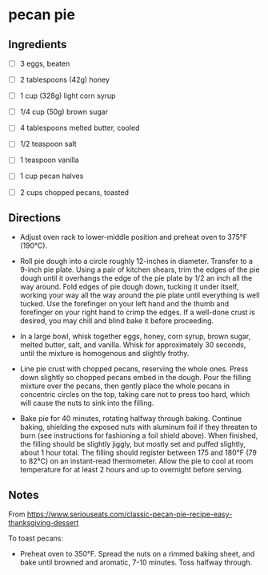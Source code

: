 # pecan pie

## Ingredients

* [ ] 3 eggs, beaten
* [ ] 2 tablespoons (42g) honey
* [ ] 1 cup (328g) light corn syrup
* [ ] 1/4 cup (50g) brown sugar
* [ ] 4 tablespoons melted butter, cooled
* [ ] 1/2 teaspoon salt
* [ ] 1 teaspoon vanilla
* [ ] 1 cup pecan halves
* [ ] 2 cups chopped pecans, toasted


## Directions

* Adjust oven rack to lower-middle position and preheat oven to 375°F (190°C).

* Roll pie dough into a circle roughly 12-inches in diameter. Transfer to a 9-inch pie plate. Using a pair of kitchen shears, trim the edges of the pie dough until it overhangs the edge of the pie plate by 1/2 an inch all the way around. Fold edges of pie dough down, tucking it under itself, working your way all the way around the pie plate until everything is well tucked. Use the forefinger on your left hand and the thumb and forefinger on your right hand to crimp the edges. If a well-done crust is desired, you may chill and blind bake it before proceeding. 

* In a large bowl, whisk together eggs, honey, corn syrup, brown sugar, melted butter, salt, and vanilla. Whisk for approximately 30 seconds, until the mixture is homogenous and slightly frothy.

* Line pie crust with chopped pecans, reserving the whole ones. Press down slightly so chopped pecans embed in the dough. Pour the filling mixture over the pecans, then gently place the whole pecans in concentric circles on the top, taking care not to press too hard, which will cause the nuts to sink into the filling.

* Bake pie for 40 minutes, rotating halfway through baking. Continue baking, shielding the exposed nuts with aluminum foil if they threaten to burn (see instructions for fashioning a foil shield above). When finished, the filling should be slightly jiggly, but mostly set and puffed slightly, about 1 hour total. The filling should register between 175 and 180°F (79 to 82°C) on an instant-read thermometer. Allow the pie to cool at room temperature for at least 2 hours and up to overnight before serving. 


## Notes

From https://www.seriouseats.com/classic-pecan-pie-recipe-easy-thanksgiving-dessert

To toast pecans:

* Preheat oven to 350°F. Spread the nuts on a rimmed baking sheet, and bake until browned and aromatic, 7-10 minutes. Toss halfway through.
